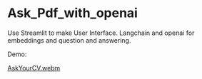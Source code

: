 # Ask_Pdf_with_openai

Use Streamlit to make User Interface.
Langchain and openai for embeddings and question and answering.

Demo:


[AskYourCV.webm](https://github.com/avnCode/Ask_Pdf_with_openai/assets/111170719/98c14ab5-989b-4f8c-ac3a-035aa1f05690)

